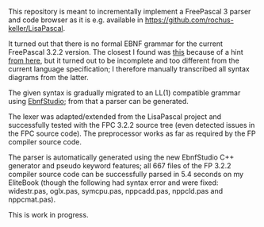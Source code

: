 This repository is meant to incrementally implement a FreePascal 3 parser and code browser as it is e.g. available in https://github.com/rochus-keller/LisaPascal.

It turned out that there is no formal EBNF grammar for the current FreePascal 3.2.2 version. The closest I found was [this](https://github.com/graemeg/fpGUI/blob/master/docs/fpc_lang_ref.ipf) because of a hint [from here](https://forum.lazarus.freepascal.org/index.php?topic=33853.0), but it turned out to be incomplete and too different from the current language specification; I therefore manually transcribed all syntax diagrams from the latter.

The given syntax is gradually migrated to an LL(1) compatible grammar using [EbnfStudio](https://github.com/rochus-keller/EbnfStudio); from that a parser can be generated.

The lexer was adapted/extended from the LisaPascal project and successfully tested with the FPC 3.2.2 source tree (even detected issues in the FPC source code). The preprocessor works as far as required by the FP compiler source code.

The parser is automatically generated using the new EbnfStudio C++ generator and pseudo keyword features; all 667 files of the FP 3.2.2 compiler source code can be successfully parsed in 5.4 seconds on my EliteBook (though the following had syntax error and were fixed: widestr.pas, oglx.pas, symcpu.pas, nppcadd.pas, nppcld.pas and nppcmat.pas).

This is work in progress.
